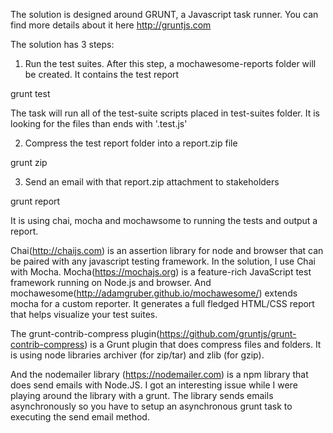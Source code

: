 The solution is designed around GRUNT, a Javascript task runner. You can find more details about it here http://gruntjs.com

The solution has 3 steps:

1. Run the test suites. After this step, a mochawesome-reports folder will be created. It contains the test report

grunt test

The task will run all of the test-suite scripts placed in test-suites folder. It is looking for the files than ends with '.test.js'

2. Compress the test report folder into a report.zip file

grunt zip

3. Send an email with that report.zip attachment to stakeholders

grunt report

It is using chai, mocha and mochawsome to running the tests and output a report.

Chai(http://chaijs.com) is an assertion library for node and browser that can be paired with any javascript testing framework. In the solution, I use Chai with Mocha. Mocha(https://mochajs.org) is a feature-rich JavaScript test framework running on Node.js and browser. And mochawesome(http://adamgruber.github.io/mochawesome/) extends mocha for a custom reporter. It generates a full fledged HTML/CSS report that helps visualize your test suites.

The grunt-contrib-compress plugin(https://github.com/gruntjs/grunt-contrib-compress) is a Grunt plugin that does compress files and folders. It is using node libraries archiver (for zip/tar) and zlib (for gzip).

And the nodemailer library (https://nodemailer.com) is a npm library that does send emails with Node.JS. I got an interesting issue while I were playing around the library with a grunt. The library sends emails asynchronously so you have to setup an asynchronous grunt task to executing the send email method.

